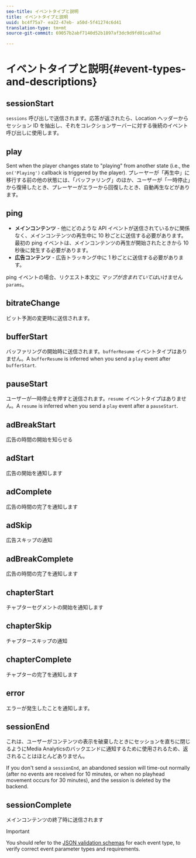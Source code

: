 ```yaml
---
seo-title: イベントタイプと説明
title: イベントタイプと説明
uuid: bc4f75a7- ea22-47eb- a50d-5f41274c6d41
translation-type: tm+mt
source-git-commit: 69057b2abf7140d52b1897af3dc9d9fd01ca87ad

---
```



# イベントタイプと説明{#event-types-and-descriptions}

## sessionStart

`sessions` 呼び出しで送信されます。応答が返されたら、Location ヘッダーからセッション ID を抽出し、それをコレクションサーバーに対する後続のイベント呼び出しに使用します。

## play

Sent when the player changes state to "playing" from another state (i.e., the `on('Playing')` callback is triggered by the player). プレーヤーが「再生中」に移行する前の他の状態には、「バッファリング」のほか、ユーザーが「一時停止」から復帰したとき、プレーヤーがエラーから回復したとき、自動再生などがあります。

## ping

* **メインコンテンツ** - 他にどのような API イベントが送信されているかに関係なく、メインコンテンツの再生中に 10 秒ごとに送信する必要があります。最初の ping イベントは、メインコンテンツの再生が開始されたときから 10 秒後に発生する必要があります。
* **広告コンテンツ** - 広告トラッキング中に 1 秒ごとに送信する必要があります。

ping イベントの場合、リクエスト本文に *マップが含まれていては*&#x200B;いけません`params`。

## bitrateChange

ビット予測の変更時に送信されます。

## bufferStart

バッファリングの開始時に送信されます。`bufferResume` イベントタイプはありません。A `bufferResume` is inferred when you send a `play` event after `bufferStart`.

## pauseStart

ユーザーが一時停止を押すと送信されます。`resume` イベントタイプはありません。A `resume` is inferred when you send a `play` event after a `pauseStart`.

## adBreakStart

広告の時間の開始を知らせる

## adStart

広告の開始を通知します

## adComplete

広告の時間の完了を通知します

## adSkip

広告スキップの通知

## adBreakComplete

広告の時間の完了を通知します

## chapterStart

チャプターセグメントの開始を通知します

## chapterSkip

チャプタースキップの通知

## chapterComplete

チャプターの完了を通知します

## error

エラーが発生したことを通知します。

## sessionEnd

これは、ユーザーがコンテンツの表示を破棄したときにセッションを直ちに閉じるようにMedia Analyticsのバックエンドに通知するために使用されるため、返されることはほとんどありません。

If you don't send a `sessionEnd`, an abandoned session will time-out normally (after no events are received for 10 minutes, or when no playhead movement occurs for 30 minutes), and the session is deleted by the backend.

## sessionComplete

メインコンテンツの終了時に送信されます

>[!IMPORTANT]
>
>You should refer to the [JSON validation schemas](../../media-collection-api/mc-api-ref/mc-api-json-validation.md) for each event type, to verify correct event parameter types and requirements.

